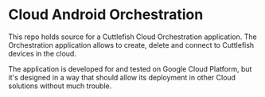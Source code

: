 # Cloud Android Orchestration

This repo holds source for a Cuttlefish Cloud Orchestration application. The
Orchestration application allows to create, delete and connect to Cuttlefish
devices in the cloud.

The application is developed for and tested on Google Cloud Platform, but it's
designed in a way that should allow its deployment in other Cloud solutions
without much trouble.
